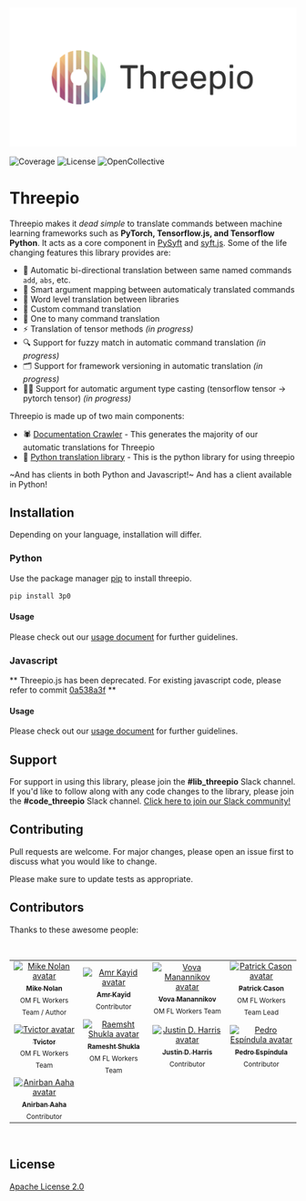 ![Threepio logo](/threepio.png)

![Coverage](https://img.shields.io/codecov/c/github/OpenMined/threepio)
![License](https://img.shields.io/github/license/OpenMined/threepio)
![OpenCollective](https://img.shields.io/opencollective/all/openmined)

# Threepio

Threepio makes it _dead simple_ to translate commands between machine learning frameworks such as **PyTorch, Tensorflow.js, and Tensorflow Python**.
It acts as a core component in [PySyft](https://github.com/OpenMined/PySyft) and [syft.js](https://github.com/OpenMined/syft.js).
Some of the life changing features this library provides are:

 - :robot: Automatic bi-directional translation between same named commands `add`, `abs`, etc.
 - :brain: Smart argument mapping between automaticaly translated commands
 - :repeat: Word level translation between libraries
 - :wrench: Custom command translation
 - :herb: One to many command translation
 - :zap: Translation of tensor methods _(in progress)_
 - :mag: Support for fuzzy match in automatic command translation _(in progress)_
 - :card_index_dividers: Support for framework versioning in automatic translation _(in progress)_
 - :mage_man: Support for automatic argument type casting (tensorflow tensor -> pytorch tensor) _(in progress)_

Threepio is made up of two main components:
- :spider: [Documentation Crawler](/docs-crawler) - This generates the majority of our automatic translations for Threepio
- :snake: [Python translation library](/pythreepio) - This is the python library for using threepio

~And has clients in both Python and Javascript!~
And has a client available in Python!

## Installation

Depending on your language, installation will differ.

### Python
Use the package manager [pip](https://pip.pypa.io/en/stable/) to install threepio.

```bash
pip install 3p0
```

#### Usage

Please check out our [usage document](/pythreepio/README.md) for further guidelines.

### Javascript
** Threepio.js has been deprecated. For existing javascript code, please refer to commit [0a538a3f](https://github.com/OpenMined/Threepio/commit/0a538a3f1ed70b39be541766211f6b84e2136fc3) **

#### Usage

Please check out our [usage document](/js/README.md) for further guidelines.

## Support

For support in using this library, please join the **#lib_threepio** Slack channel. If you'd like to follow along with any code changes to the library, please join the **#code_threepio** Slack channel. [Click here to join our Slack community!](https://slack.openmined.org)

## Contributing
Pull requests are welcome. For major changes, please open an issue first to discuss what you would like to change.

Please make sure to update tests as appropriate.

## Contributors

Thanks to these awesome people:

<br>
<table>
  <tr>
    <td align="center">
      <a href="https://github.com/Nolski">
        <img src="https://avatars2.githubusercontent.com/u/2600677?s=460&u=811946f54689f01b8393b654d272e16f3f3edcb7&v=4" width="170px;" alt="Mike Nolan avatar">
        <br /><sub><b>Mike Nolan</b></sub></a><br />
        <sub>OM FL Workers Team / Author</sub>
      </a>
    </td>
    <td align="center">
      <a href="https://github.com/AmrMKayid">
        <img src="https://avatars2.githubusercontent.com/u/18689888?s=460&u=a06bdf9b6b680199616f20d818d4995bf1fe34fa&v=4"  width="170px;" alt="Amr Kayid avatar">
        <br /><sub><b>Amr Kayid</b></sub></a><br />
        <sub>Contributor</sub>
      </a>
    </td>
    <td align="center">
      <a href="https://github.com/vvmnnnkv">
        <img src="https://avatars0.githubusercontent.com/u/12518480?s=460&u=6fb6c713741b863c49a0ba0b78dd3ced2d1629ce&v=4"  width="170px;" alt="Vova Manannikov avatar">
        <br /><sub><b>Vova Manannikov</b></sub></a><br />
        <sub>OM FL Workers Team</sub>
      </a>
    </td>
    <td align="center">
      <a href="https://github.com/cereallarceny">
        <img src="https://avatars2.githubusercontent.com/u/1297930?s=460&u=e7b99423492a3b853d610381bc1f4c430988947a&v=4"  width="170px;" alt="Patrick Cason avatar">
        <br /><sub><b>Patrick Cason</b></sub></a><br />
        <sub>OM FL Workers Team Lead</sub>
      </a>
    </td>
  </tr>
  <tr>
    <td align="center">
      <a href="https://github.com/ateniolatobi">
        <img src="https://avatars0.githubusercontent.com/u/28807442?s=460&u=c55b6dc59f3b075081d039e47867e02c1127ced3&v=4" width="170px;" alt="Tvictor avatar">
        <br /><sub><b>Tvictor</b></sub></a><br />
        <sub>OM FL Workers Team</sub>
      </a>
    </td>
    <td align="center">
      <a href="https://github.com/ramesht007">
        <img src="https://avatars2.githubusercontent.com/u/36106177?s=460&u=09a9cee652a005ef6f4aed14844c659b56dfcdc7&v=4" width="170px;" alt="Raemsht Shukla avatar">
        <br /><sub><b>Ramesht Shukla</b></sub></a><br />
        <sub>OM FL Workers Team</sub>
      </a>
    </td>
    <td align="center">
      <a href="https://github.com/juharris">
        <img src="https://avatars2.githubusercontent.com/u/1594505?s=460&u=ad2e7ce918028dce4c0f6c33275357e9c7c4819d&v=4"  width="170px;" alt="Justin D. Harris avatar">
        <br /><sub><b>Justin D. Harris</b></sub></a><br />
        <sub>Contributor</sub>
      </a>
    </td>
    <td align="center">
      <a href="https://github.com/pedroespindula">
        <img src="https://avatars2.githubusercontent.com/u/38431219?s=460&u=003868dcbbbad26cf23f8eb14d06501354b946c7&v=4"  width="170px;" alt="Pedro Espíndula avatar">
        <br /><sub><b>Pedro Espíndula</b></sub></a><br />
        <sub>Contributor</sub>
      </a>
    </td>    
  </tr>
  <tr>
  <td align="center">
      <a href="https://github.com/anirbansaha782">
        <img src="https://avatars1.githubusercontent.com/u/55926653?s=460&v=4"  width="170px;" alt="Anirban Aaha avatar">
        <br /><sub><b>Anirban Aaha</b></sub></a><br />
        <sub>Contributor</sub>
      </a>
    </td>
  </tr>
  
  
</table>
<br>

## License
[Apache License 2.0](https://choosealicense.com/licenses/apache-2.0/)
